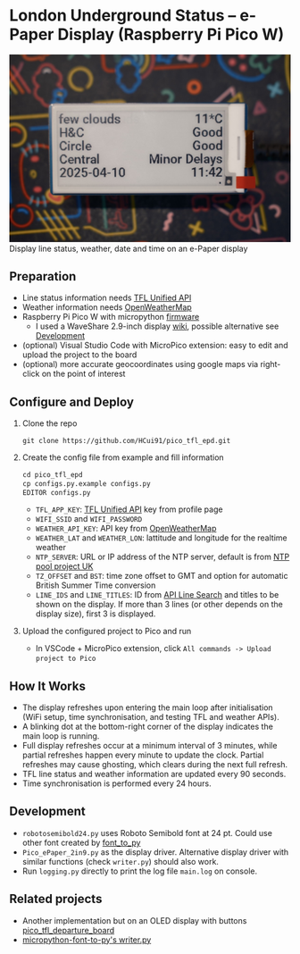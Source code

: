 # London Underground Status – e-Paper Display (Raspberry Pi Pico W)
![picow](picow.jpg)
Display line status, weather, date and time on an e-Paper display

## Preparation

- Line status information needs [TFL Unified API](https://api-portal.tfl.gov.uk/)
- Weather information needs [OpenWeatherMap](https://openweathermap.org/appid)
- Raspberry Pi Pico W with micropython [firmware](https://micropython.org/download/RPI_PICO_W/)
    - I used a WaveShare 2.9-inch display [wiki](https://www.waveshare.com/wiki/Pico-ePaper-2.9), possible alternative see [Development](#development)
- (optional) Visual Studio Code with MicroPico extension: easy to edit and upload the project to the board
- (optional) more accurate geocoordinates using google maps via right-click on the point of interest

## Configure and Deploy

1. Clone the repo
    ```shell
    git clone https://github.com/HCui91/pico_tfl_epd.git
    ```
2. Create the config file from example and fill information
    ```shell
    cd pico_tfl_epd
    cp configs.py.example configs.py
    EDITOR configs.py
    ```
    - `TFL_APP_KEY`: [TFL Unified API](https://api-portal.tfl.gov.uk/) key from profile page
    - `WIFI_SSID` and `WIFI_PASSWORD`
    - `WEATHER_API_KEY`: API key from [OpenWeatherMap](https://openweathermap.org/appid)
    - `WEATHER_LAT` and `WEATHER_LON`: lattitude and longitude for the realtime weather
    - `NTP_SERVER`: URL or IP address of the NTP server, default is from [NTP pool project UK]("https://www.ntppool.org/zone/uk")
    - `TZ_OFFSET` and `BST`: time zone offset to GMT and option for automatic British Summer Time conversion
    - `LINE_IDS` and `LINE_TITLES`: ID from [API Line Search]("https://api-portal.tfl.gov.uk/api-details#api=Line&operation=Line_SearchByPathQueryQueryModesQueryServiceTypes") and titles to be shown on the display. If more than 3 lines (or other depends on the display size), first 3 is displayed.

3. Upload the configured project to Pico and run
    - In VSCode + MicroPico extension, click `All commands -> Upload project to Pico` 
    
## How It Works
- The display refreshes upon entering the main loop after initialisation (WiFi setup, time synchronisation, and testing TFL and weather APIs).
- A blinking dot at the bottom-right corner of the display indicates the main loop is running.
- Full display refreshes occur at a minimum interval of 3 minutes, while partial refreshes happen every minute to update the clock. Partial refreshes may cause ghosting, which clears during the next full refresh.
- TFL line status and weather information are updated every 90 seconds.
- Time synchronisation is performed every 24 hours.

## Development
- `robotosemibold24.py` uses Roboto Semibold font at 24 pt. Could use other font created by [font_to_py](https://github.com/peterhinch/micropython-font-to-py/blob/master/FONT_TO_PY.md)
- `Pico_ePaper_2in9.py` as the display driver. Alternative display driver with similar functions (check `writer.py`) should also work. 
- Run `logging.py` directly to print the log file `main.log` on console.

## Related projects
- Another implementation but on an OLED display with buttons [pico_tfl_departure_board](https://github.com/HCui91/pico_tfl_departure_board)
- [micropython-font-to-py's writer.py](https://github.com/peterhinch/micropython-font-to-py/blob/master/writer/writer.py)